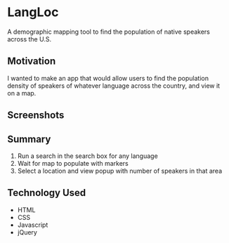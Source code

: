 # LangLoc

A demographic mapping tool to find the population of native speakers across the U.S.

## Motivation

I wanted to make an app that would allow users to find the population density of speakers of whatever language across the country, and view it on a map.

## Screenshots


## Summary

1.  Run a search in the search box for any language
2.  Wait for map to populate with markers
3.  Select a location and view popup with number of speakers in that area

## Technology Used

- HTML
- CSS
- Javascript
- jQuery

##

